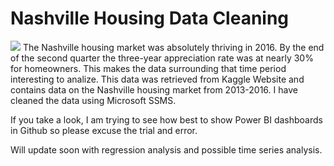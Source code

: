 # Nashville Housing Data Cleaning
<img src="https://user-images.githubusercontent.com/33985564/163032010-d961a275-6947-4c9c-a351-075365a0935d.jpg">
The Nashville housing market was absolutely thriving in 2016.  By the end of the second quarter the three-year appreciation rate was at nearly 30% for homeowners.
This makes the data surrounding that time period interesting to analize.  This data was retrieved from Kaggle Website and contains data on the Nashville housing market from 2013-2016. I have cleaned the data using Microsoft SSMS.

If you take a look, I am trying to see how best to show Power BI dashboards in Github so please excuse the trial and error.

Will update soon with regression analysis and possible time series analysis.



